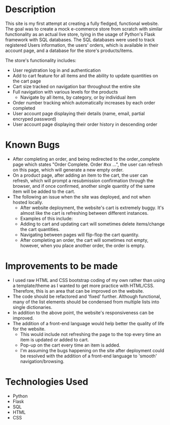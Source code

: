 # Description
This site is my first attempt at creating a fully fledged, functional website. The goal was to create a mock e-commerce store from scratch with similar functionality as an actual live store, tying in the usage of Python's Flask framework with SQL databases. The SQL databases were used to track registered Users information, the users' orders, which is available in their account page, and a database for the store's products/items.

The store's functionality includes:
  - User registration log in and authentication
  - Add to cart feature for all items and the ability to update quantities on the cart page
  - Cart size tracked on navigation bar throughout the entire site
  - Full navigation with various levels for the products
    - Navigate by all items, by category, or by individual item
  - Order number tracking which automatically increases by each order completed
  - User account page displaying their details (name, email, partial encryped password)
  - User account page displaying their order history in descending order

# Known Bugs
  - After completing an order, and being redirected to the order_complete page which states "Order Complete. Order #xx ...", the user can refresh on this page, which will generate a new empty order.
  - On a product page, after adding an item to the cart, the user can refresh, which will prompt a resubmission confirmation through the browser, and if once confirmed, another single quantity of the same item will be added to the cart.
  - The following an issue when the site was deployed, and not when hosted locally.
    - After website deployment, the website's cart is extremely buggy. It's almost like the cart is refreshing between different instances. 
    -   Examples of this include:
      -    Adding to cart and updating cart will sometimes delete items/change the cart quantities.
      -    Navigating between pages will flip-flop the cart quantity.
      -    After completing an order, the cart will sometimes not empty, however, when you place another order, the order is empty.

# Improvements to be made
  - I used raw HTML and CSS bootstrap coding of my own rather than using a template/theme as I wanted to get more practice with HTML/CSS. Therefore, this is an area that can be improved on the website.
  - The code should be refactored and 'fixed' further. Although functional, many of the list elements should be condensed from multiple lists into single dictionaries.
  - In addition to the above point, the website's responsiveness can be improved.
  - The addition of a front-end language would help better the quality of life for the website.
    - This would include not refreshing the page to the top every time an item is updated or added to cart.
    - Pop-up on the cart every time an item is added.
    - I'm assuming the bugs happening on the site after deployment could be resolved with the addition of a front-end language to 'smooth' navigation/browsing. 

# Technologies Used
  - Python
  - Flask
  - SQL
  - HTML
  - CSS
